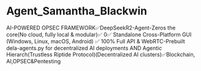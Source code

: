 # Agent_Samantha_Blackwin
AI-POWERED OPSEC FRAMEWORK✅DeepSeekR2-Agent-Zeros the core(No cloud, fully local &amp; modular)✅ 0✅ Standalone Cross-Platform GUI (Windows, Linux, macOS, Android) ✅ 100% Full API &amp; WebRTC-Prebuilt dela-agents.py for decentralized AI deployments AND Agentic Hierarch(Trustless Riptide Protocol)(Decentralized AI clusters)✅Blockchain, AI,OPSEC&amp;Pentesting
